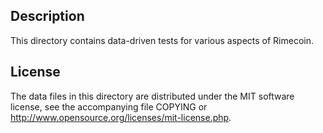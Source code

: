 Description
------------

This directory contains data-driven tests for various aspects of Rimecoin.

License
--------

The data files in this directory are distributed under the MIT software
license, see the accompanying file COPYING or
http://www.opensource.org/licenses/mit-license.php.

